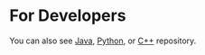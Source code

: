For Developers
============
You can also see [Java](https://github.com/starlangsoftware/Hmm), [Python](https://github.com/starlangsoftware/Hmm-Py),  or [C++](https://github.com/starlangsoftware/Hmm-CPP) repository.
